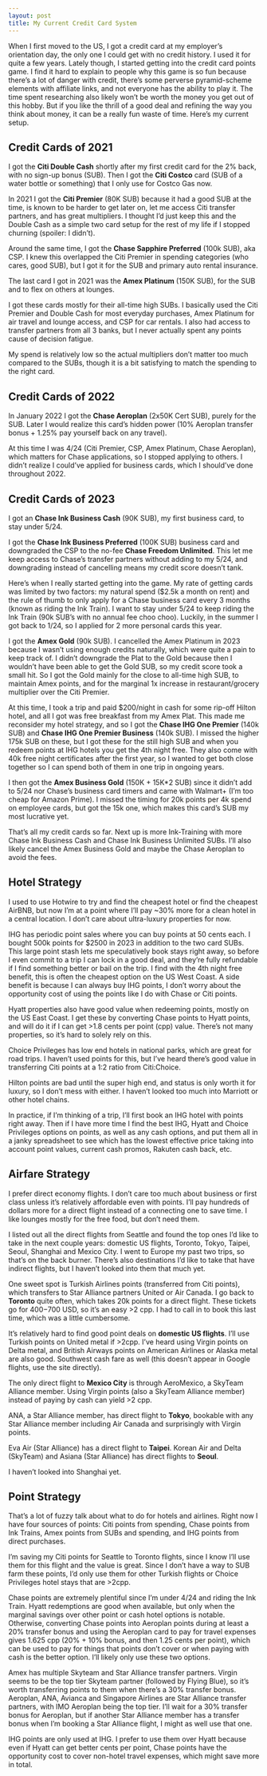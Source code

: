 ```yaml
---
layout: post
title: My Current Credit Card System
---
```


When I first moved to the US, I got a credit card at my employer’s orientation day, the only one I could get with no credit history. I used it for quite a few years. Lately though, I started getting into the credit card points game. I find it hard to explain to people why this game is so fun because there’s a lot of danger with credit, there’s some perverse pyramid-scheme elements with affiliate links, and not everyone has the ability to play it. The time spent researching also likely won’t be worth the money you get out of this hobby. But if you like the thrill of a good deal and refining the way you think about money, it can be a really fun waste of time. Here’s my current setup.

## Credit Cards of 2021
I got the **Citi Double Cash** shortly after my first credit card for the 2% back, with no sign-up bonus (SUB). Then I got the **Citi Costco** card (SUB of a water bottle or something) that I only use for Costco Gas now.

In 2021 I got the **Citi Premier** (80K SUB) because it had a good SUB at the time, is known to be harder to get later on, let me access Citi transfer partners, and has great multipliers. I thought I’d just keep this and the Double Cash as a simple two card setup for the rest of my life if I stopped churning (spoiler: I didn’t).

Around the same time, I got the **Chase Sapphire Preferred** (100k SUB), aka CSP. I knew this overlapped the Citi Premier in spending categories (who cares, good SUB), but I got it for the SUB and primary auto rental insurance. 

The last card I got in 2021 was the **Amex Platinum** (150K SUB), for the SUB and to flex on others at lounges. 

I got these cards mostly for their all-time high SUBs. I basically used the Citi Premier and Double Cash for most everyday purchases, Amex Platinum for air travel and lounge access, and CSP for car rentals. I also had access to transfer partners from all 3 banks, but I never actually spent any points cause of decision fatigue.

My spend is relatively low so the actual multipliers don’t matter too much compared to the SUBs, though it is a bit satisfying to match the spending to the right card.

## Credit Cards of 2022
In January 2022 I got the **Chase Aeroplan** (2x50K Cert SUB), purely for the SUB. Later I would realize this card’s hidden power (10% Aeroplan transfer bonus + 1.25% pay yourself back on any travel).

At this time I was 4/24 (Citi Premier, CSP, Amex Platinum, Chase Aeroplan), which matters for Chase applications, so I stopped applying to others. I didn’t realize I could’ve applied for business cards, which I should’ve done throughout 2022.

## Credit Cards of 2023
I got an **Chase Ink Business Cash** (90K SUB), my first business card, to stay under 5/24.

I got the **Chase Ink Business Preferred** (100K SUB) business card and downgraded the CSP to the no-fee **Chase Freedom Unlimited**. This let me keep access to Chase’s transfer partners without adding to my 5/24, and downgrading instead of cancelling means my credit score doesn’t tank.

Here’s when I really started getting into the game. My rate of getting cards was limited by two factors: my natural spend ($2.5k a month on rent) and the rule of thumb to only apply for a Chase business card every 3 months (known as riding the Ink Train). I want to stay under 5/24 to keep riding the Ink Train (90k SUB’s with no annual fee choo choo). Luckily, in the summer I got back to 1/24, so I applied for 2 more personal cards this year.

I got the **Amex Gold** (90k SUB). I cancelled the Amex Platinum in 2023 because I wasn’t using enough credits naturally, which were quite a pain to keep track of. I didn’t downgrade the Plat to the Gold because then I wouldn’t have been able to get the Gold SUB, so my credit score took a small hit. So I got the Gold mainly for the close to all-time high SUB, to maintain Amex points, and for the marginal 1x increase in restaurant/grocery multiplier over the Citi Premier.

At this time, I took a trip and paid $200/night in cash for some rip-off Hilton hotel, and all I got was free breakfast from my Amex Plat. This made me reconsider my hotel strategy, and so I got the **Chase IHG One Premier** (140k SUB) and **Chase IHG One Premier Business** (140k SUB). I missed the higher 175k SUB on these, but I got these for the still high SUB and when you redeem points at IHG hotels you get the 4th night free. They also come with 40k free night certificates after the first year, so I wanted to get both close together so I can spend both of them in one trip in ongoing years.

I then got the **Amex Business Gold** (150K + 15K*2 SUB) since it didn’t add to 5/24 nor Chase’s business card timers and came with Walmart+ (I’m too cheap for Amazon Prime). I missed the timing for 20k points per 4k spend on employee cards, but got the 15k one, which makes this card’s SUB my most lucrative yet.

That’s all my credit cards so far. Next up is more Ink-Training with more Chase Ink Business Cash and Chase Ink Business Unlimited SUBs. I’ll also likely cancel the Amex Business Gold and maybe the Chase Aeroplan to avoid the fees.

## Hotel Strategy
I used to use Hotwire to try and find the cheapest hotel or find the cheapest AirBNB, but now I’m at a point where I’ll pay ~30% more for a clean hotel in a central location. I don’t care about ultra-luxury properties for now.

IHG has periodic point sales where you can buy points at 50 cents each. I bought 500k points for $2500 in 2023 in addition to the two card SUBs. This large point stash lets me speculatively book stays right away, so before I even commit to a trip I can lock in a good deal, and they’re fully refundable if I find something better or bail on the trip. I find with the 4th night free benefit, this is often the cheapest option on the US West Coast. A side benefit is because I can always buy IHG points, I don’t worry about the opportunity cost of using the points like I do with Chase or Citi points.

Hyatt properties also have good value when redeeming points, mostly on the US East Coast. I get these by converting Chase points to Hyatt points, and will do it if I can get >1.8 cents per point (cpp) value. There’s not many properties, so it’s hard to solely rely on this.

Choice Privileges has low end hotels in national parks, which are great for road trips. I haven’t used points for this, but I’ve heard there’s good value in transferring Citi points at a 1:2 ratio from Citi:Choice.

Hilton points are bad until the super high end, and status is only worth it for luxury, so I don’t mess with either. I haven’t looked too much into Marriott or other hotel chains.

In practice, if I’m thinking of a trip, I’ll first book an IHG hotel with points right away. Then if I have more time I find the best IHG, Hyatt and Choice Privileges options on points, as well as any cash options, and put them all in a janky spreadsheet to see which has the lowest effective price taking into account point values, current cash promos, Rakuten cash back, etc.

## Airfare Strategy
I prefer direct economy flights. I don’t care too much about business or first class unless it’s relatively affordable even with points. I’ll pay hundreds of dollars more for a direct flight instead of a connecting one to save time. I like lounges mostly for the free food, but don’t need them.

I listed out all the direct flights from Seattle and found the top ones I’d like to take in the next couple years: domestic US flights, Toronto, Tokyo, Taipei, Seoul, Shanghai and Mexico City. I went to Europe my past two trips, so that’s on the back burner. There’s also destinations I’d like to take that have indirect flights, but I haven’t looked into them that much yet.

One sweet spot is Turkish Airlines points (transferred from Citi points), which transfers to Star Alliance partners United or Air Canada. I go back to **Toronto** quite often, which takes 20k points for a direct flight. These tickets go for $400-$700 USD, so it’s an easy >2 cpp. I had to call in to book this last time, which was a little cumbersome. 

It’s relatively hard to find good point deals on **domestic US flights**. I’ll use Turkish points on United metal if >2cpp. I’ve heard using Virgin points on Delta metal, and British Airways points on American Airlines or Alaska metal are also good. Southwest cash fare as well (this doesn’t appear in Google flights, use the site directly).

The only direct flight to **Mexico City** is through AeroMexico, a SkyTeam Alliance member. Using Virgin points (also a SkyTeam Alliance member) instead of paying by cash can yield >2 cpp.

ANA, a Star Alliance member, has direct flight to **Tokyo**, bookable with any Star Alliance member including Air Canada and surprisingly with Virgin points.

Eva Air (Star Alliance) has a direct flight to **Taipei**. Korean Air and Delta (SkyTeam) and Asiana (Star Alliance) has direct flights to **Seoul**.

I haven’t looked into Shanghai yet.


## Point Strategy

That’s a lot of fuzzy talk about what to do for hotels and airlines. Right now I have four sources of points: Citi points from spending, Chase points from Ink Trains, Amex points from SUBs and spending, and IHG points from direct purchases.

I’m saving my Citi points for Seattle to Toronto flights, since I know I’ll use them for this flight and the value is great. Since I don’t have a way to SUB farm these points, I’d only use them for other Turkish flights or Choice Privileges hotel stays that are >2cpp.

Chase points are extremely plentiful since I’m under 4/24 and riding the Ink Train. Hyatt redemptions are good when available, but only when the marginal savings over other point or cash hotel options is notable. Otherwise, converting Chase points into Aeroplan points during at least a 20% transfer bonus and using the Aeroplan card to pay for travel expenses gives 1.625 cpp (20% + 10% bonus, and then 1.25 cents per point), which can be used to pay for things that points don’t cover or when paying with cash is the better option. I’ll likely only use these two options.

Amex has multiple Skyteam and Star Alliance transfer partners. Virgin seems to be the top tier Skyteam partner (followed by Flying Blue), so it’s worth transferring points to them when there’s a 30% transfer bonus. Aeroplan, ANA, Avianca and Singapore Airlines are Star Alliance transfer partners, with IMO Aeroplan being the top tier. I’ll wait for a 30% transfer bonus for Aeroplan, but if another Star Alliance member has a transfer bonus when I’m booking a Star Alliance flight, I might as well use that one.

IHG points are only used at IHG. I prefer to use them over Hyatt because even if Hyatt can get better cents per point, Chase points have the opportunity cost to cover non-hotel travel expenses, which might save more in total.

